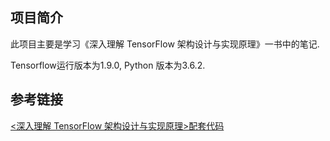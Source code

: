 ## 项目简介

此项目主要是学习《深入理解 TensorFlow 架构设计与实现原理》一书中的笔记.

Tensorflow运行版本为1.9.0, Python 版本为3.6.2. 

## 参考链接

[<深入理解 TensorFlow 架构设计与实现原理>配套代码](https://github.com/DjangoPeng/tensorflow-in-depth)

